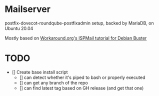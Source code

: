 # Mailserver
postfix-dovecot-roundqube-postfixadmin setup, backed by MariaDB, on Ubuntu 20.04

Mostly based on [Workaround.org's ISPMail tutorial for Debian Buster](https://workaround.org/ispmail/buster/)

# TODO
- [] Create base install script
  - [] can detect whether it's piped to bash or properly executed
  - [] can get any branch of the repo
  - [] can find latest tag based on GH release (and get that one)
